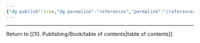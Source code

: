 ```yaml
---
{"dg-publish":true,"dg-permalink":"references","permalink":"/references/"}
---
```



---

Return to [[10. Publishing/Book/table of contents\|table of contents]]